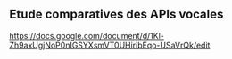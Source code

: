 ## Etude comparatives des APIs vocales 
https://docs.google.com/document/d/1Kl-Zh9axUgjNoP0nIGSYXsmVT0UHiribEqo-USaVrQk/edit
